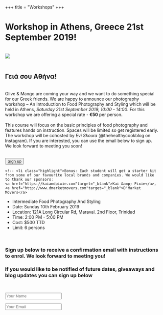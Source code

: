+++
title = "Workshops"
+++

<div class="workshop_title">
  <h1>Workshop in Athens, Greece 21st September 2019!</h1>
  <!-- <h2>Food Photography And Styling – Beginner and Intermediate</h2> -->
</div>  
</br>

<img src="img/greece_1.jpg">

</br>
</br>

<div class="page-content">
<div class="container">

<h2>Γειά σου Αθήνα!</h2>  
</br>

<div>Olive & Mango are coming your way and we want to do something special for our Greek friends. We are happy to announce our photography workshop – An Introduction to Food Photography and Styling which will be held in Athens, <i>Saturday 21st September 2019, 10:00 - 14:00</i>. For this workshop we are offering a special rate - <b>€50</b> per person.</div>
</br>

<div>This course will focus on the basic principles of food photography and features hands on instruction. Spaces will be limited so get registered early. The workshop will be cohosted by <i>Evi Skoura</i> (@thehealthycookblog on Instagram). If you are interested, you can use the email below to sign up. We look forward to meeting you soon!</div>
</br>

<button class="btn"><a href="mailto:info@oliveandmango.com?subject=Athens Workshop">Sign up</a></button>

  <!-- <p>We are happy to announce our workshops – <i>An Introduction To Food Photography And Styling</i> as well as an all new <i>Intermediate Food Photography And Styling</i>.
  We will be exploring fundamental composition, colour theory, camera gear, props, Instagram and a whole lot more! This course will be interactive and focused.</p>
  </br>

  <ul>
    <li>An Introduction To Food Photography And Styling</li>
    <li>Date: Sunday 10th February 2019</li>
    <li>Location: 121A Long Circular Rd, Maraval. 2nd Floor, Trinidad</li>
    <li>Time: 9:00 AM - 12:00 NOON</li>
    <li>Cost: $400 TTD</li>
    <li>Limit: 10 persons</li> -->
    <!-- <li class="highlight">Bonus: Each student will get a starter kit from some of our favourite local brands and companies. We would like to thank our sponsors: 
    <a href="https://kaiandpixie.com"target="_blank">Kai &amp; Pixie</a>, 
    <a href="http://www.dmarketmovers.com"target="_blank">D'Market Movers</a> 
  </ul>

  <ul>
    <li>Intermediate Food Photography And Styling</li>
    <li>Date: Sunday 10th February 2019</li>
    <li>Location: 121A Long Circular Rd, Maraval. 2nd Floor, Trinidad</li>
    <li>Time: 2:00 PM - 5:00 PM</li>
    <li>Cost: $500 TTD</li>
    <li>Limit: 6 persons</li>
  </ul>
  </br>

  <h3>Sign up below to receive a confirmation email with instructions to enrol. We look forward to meeting you!</h3>
  <h3>If you would like to be notified of future dates, giveaways and blog updates you can sign up below</h3>
  </br>

  <form class="workshop_form" name="workshops" netlify>
    <p>
      <input class="placeholder_text" type="text" placeholder="Your Name" type="text" name="name">
    </p>
    <p>
      <input class="placeholder_text" type="email" placeholder="Your Email" name="email"></label>
    </p>
    </br>
    <!-- <p>
      <h4>Choose which workshop(s) you would like to attend</h4>
      <div class="checkbox">
        <div>
          <input type="checkbox" id="introduction" name="introduction" checked>
          <label for="introduction">Introduction to Food Photography and Styling</label>
        </div>
        <div>
          <input type="checkbox" id="intermediate" name="intermediate">
          <label for="intermediate">Intermediate Food Photography and Styling</label>
        </div>
      </div>  
      </br>
    </p>
    <p>
      <textarea class="textarea_text" placeholder="Anything you want to tell us? "name="message"></textarea>
    </p> 
    <p>
      <button class="btn" type="submit">Submit</button>
    </p> 
  </form> --> 
  </div>
  
</div>
